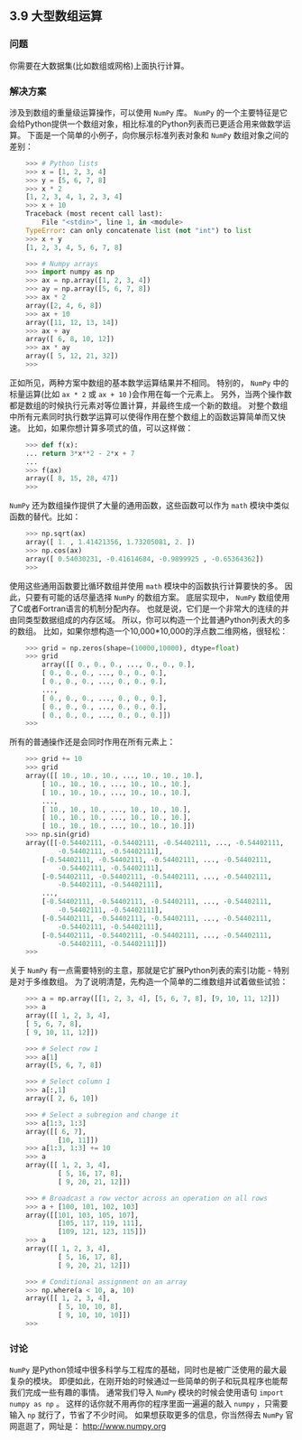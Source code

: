 ## 3.9 大型数组运算 ##
### 问题 ###
你需要在大数据集(比如数组或网格)上面执行计算。
### 解决方案 ###
涉及到数组的重量级运算操作，可以使用 ``NumPy`` 库。
``NumPy`` 的一个主要特征是它会给Python提供一个数组对象，相比标准的Python列表而已更适合用来做数学运算。
下面是一个简单的小例子，向你展示标准列表对象和 ``NumPy`` 数组对象之间的差别：
```python
    >>> # Python lists
    >>> x = [1, 2, 3, 4]
    >>> y = [5, 6, 7, 8]
    >>> x * 2
    [1, 2, 3, 4, 1, 2, 3, 4]
    >>> x + 10
    Traceback (most recent call last):
        File "<stdin>", line 1, in <module>
    TypeError: can only concatenate list (not "int") to list
    >>> x + y
    [1, 2, 3, 4, 5, 6, 7, 8]

    >>> # Numpy arrays
    >>> import numpy as np
    >>> ax = np.array([1, 2, 3, 4])
    >>> ay = np.array([5, 6, 7, 8])
    >>> ax * 2
    array([2, 4, 6, 8])
    >>> ax + 10
    array([11, 12, 13, 14])
    >>> ax + ay
    array([ 6, 8, 10, 12])
    >>> ax * ay
    array([ 5, 12, 21, 32])
    >>>

```
正如所见，两种方案中数组的基本数学运算结果并不相同。
特别的， ``NumPy`` 中的标量运算(比如 ``ax * 2`` 或 ``ax + 10`` )会作用在每一个元素上。
另外，当两个操作数都是数组的时候执行元素对等位置计算，并最终生成一个新的数组。
对整个数组中所有元素同时执行数学运算可以使得作用在整个数组上的函数运算简单而又快速。
比如，如果你想计算多项式的值，可以这样做：
```python
    >>> def f(x):
    ... return 3*x**2 - 2*x + 7
    ...
    >>> f(ax)
    array([ 8, 15, 28, 47])
    >>>

```
``NumPy`` 还为数组操作提供了大量的通用函数，这些函数可以作为 ``math`` 模块中类似函数的替代。比如：
```python
    >>> np.sqrt(ax)
    array([ 1. , 1.41421356, 1.73205081, 2. ])
    >>> np.cos(ax)
    array([ 0.54030231, -0.41614684, -0.9899925 , -0.65364362])
    >>>

```
使用这些通用函数要比循环数组并使用 ``math`` 模块中的函数执行计算要快的多。
因此，只要有可能的话尽量选择 ``NumPy`` 的数组方案。
底层实现中， ``NumPy`` 数组使用了C或者Fortran语言的机制分配内存。
也就是说，它们是一个非常大的连续的并由同类型数据组成的内存区域。
所以，你可以构造一个比普通Python列表大的多的数组。
比如，如果你想构造一个10,000*10,000的浮点数二维网格，很轻松：
```python
    >>> grid = np.zeros(shape=(10000,10000), dtype=float)
    >>> grid
        array([[ 0., 0., 0., ..., 0., 0., 0.],
        [ 0., 0., 0., ..., 0., 0., 0.],
        [ 0., 0., 0., ..., 0., 0., 0.],
        ...,
        [ 0., 0., 0., ..., 0., 0., 0.],
        [ 0., 0., 0., ..., 0., 0., 0.],
        [ 0., 0., 0., ..., 0., 0., 0.]])
    >>>

```
所有的普通操作还是会同时作用在所有元素上：
```python
    >>> grid += 10
    >>> grid
    array([[ 10., 10., 10., ..., 10., 10., 10.],
        [ 10., 10., 10., ..., 10., 10., 10.],
        [ 10., 10., 10., ..., 10., 10., 10.],
        ...,
        [ 10., 10., 10., ..., 10., 10., 10.],
        [ 10., 10., 10., ..., 10., 10., 10.],
        [ 10., 10., 10., ..., 10., 10., 10.]])
    >>> np.sin(grid)
    array([[-0.54402111, -0.54402111, -0.54402111, ..., -0.54402111,
            -0.54402111, -0.54402111],
        [-0.54402111, -0.54402111, -0.54402111, ..., -0.54402111,
            -0.54402111, -0.54402111],
        [-0.54402111, -0.54402111, -0.54402111, ..., -0.54402111,
            -0.54402111, -0.54402111],
        ...,
        [-0.54402111, -0.54402111, -0.54402111, ..., -0.54402111,
            -0.54402111, -0.54402111],
        [-0.54402111, -0.54402111, -0.54402111, ..., -0.54402111,
            -0.54402111, -0.54402111],
        [-0.54402111, -0.54402111, -0.54402111, ..., -0.54402111,
            -0.54402111, -0.54402111]])
    >>>

```
关于 ``NumPy`` 有一点需要特别的主意，那就是它扩展Python列表的索引功能 - 特别是对于多维数组。
为了说明清楚，先构造一个简单的二维数组并试着做些试验：
```python
    >>> a = np.array([[1, 2, 3, 4], [5, 6, 7, 8], [9, 10, 11, 12]])
    >>> a
    array([[ 1, 2, 3, 4],
    [ 5, 6, 7, 8],
    [ 9, 10, 11, 12]])

    >>> # Select row 1
    >>> a[1]
    array([5, 6, 7, 8])

    >>> # Select column 1
    >>> a[:,1]
    array([ 2, 6, 10])

    >>> # Select a subregion and change it
    >>> a[1:3, 1:3]
    array([[ 6, 7],
            [10, 11]])
    >>> a[1:3, 1:3] += 10
    >>> a
    array([[ 1, 2, 3, 4],
            [ 5, 16, 17, 8],
            [ 9, 20, 21, 12]])

    >>> # Broadcast a row vector across an operation on all rows
    >>> a + [100, 101, 102, 103]
    array([[101, 103, 105, 107],
            [105, 117, 119, 111],
            [109, 121, 123, 115]])
    >>> a
    array([[ 1, 2, 3, 4],
            [ 5, 16, 17, 8],
            [ 9, 20, 21, 12]])

    >>> # Conditional assignment on an array
    >>> np.where(a < 10, a, 10)
    array([[ 1, 2, 3, 4],
            [ 5, 10, 10, 8],
            [ 9, 10, 10, 10]])
    >>>

```
### 讨论 ###
``NumPy`` 是Python领域中很多科学与工程库的基础，同时也是被广泛使用的最大最复杂的模块。
即便如此，在刚开始的时候通过一些简单的例子和玩具程序也能帮我们完成一些有趣的事情。
通常我们导入 ``NumPy`` 模块的时候会使用语句 ``import numpy as np`` 。
这样的话你就不用再你的程序里面一遍遍的敲入 ``numpy`` ，只需要输入 ``np`` 就行了，节省了不少时间。
如果想获取更多的信息，你当然得去 ``NumPy`` 官网逛逛了，网址是： http://www.numpy.org
